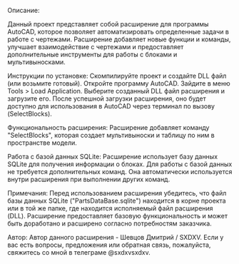 Описание:

Данный проект представляет собой расширение для программы AutoCAD, которое позволяет автоматизировать определенные задачи в работе с чертежами. Расширение добавляет новые функции и команды, улучшает взаимодействие с чертежами и предоставляет дополнительные инструменты для работы с блоками и мультивыносками.

Инструкции по установке:
Скомпилируйте проект и создайте DLL файл (или возьмите готовый).
Откройте программу AutoCAD.
Зайдите в меню Tools > Load Application.
Выберите созданный DLL файл расширения и загрузите его.
После успешной загрузки расширения, оно будет доступно для использования в AutoCAD через терминал по вызову (SelectBlocks).

Функциональность расширения:
Расширение добавляет команду "SelectBlocks", которая создает мультивыноски и таблицу по ним в пространстве модели.

Работа с базой данных SQLite:
Расширение использует базу данных SQLite для получения информации о блоках.
Для работы с базой данных не требуется дополнительных команд. Она автоматически используется внутри расширения при выполнении других команд.

Примечания:
Перед использованием расширения убедитесь, что файл базы данных SQLite ("PartsDataBase.sqlite") находится в корне проекта или в той же папке, где находится исполняемый файл расширения (DLL).
Расширение предоставляет базовую функциональность и может быть доработано и расширено согласно потребностям заказчика.

Автор:
Автор данного расширения - Шевцов Дмитрий / SXDXV. Если у вас есть вопросы, предложения или обратная связь, пожалуйста, свяжитесь со мной в телеграме @sxdxvsxdxv.
